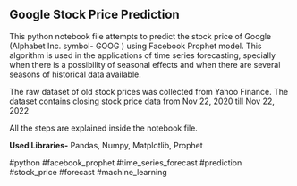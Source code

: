 ## Google Stock Price Prediction

This python notebook file attempts to predict the stock price of Google (Alphabet Inc. symbol- GOOG ) using Facebook Prophet model. This algorithm is used in the applications of time series forecasting, specially when there is a possibility of seasonal effects and when there are several seasons of historical data available.

The raw dataset of old stock prices was collected from Yahoo Finance. The dataset contains closing stock price data from Nov 22, 2020 till Nov 22, 2022 

All the steps are explained inside the notebook file.

**Used Libraries-** Pandas, Numpy, Matplotlib, Prophet

#python #facebook_prophet #time_series_forecast #prediction #stock_price #forecast #machine_learning
